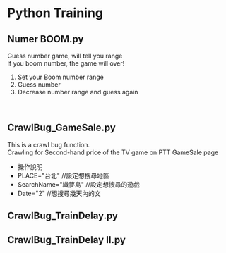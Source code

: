 # Python Training

## Numer BOOM.py
 Guess number game, will tell you range<br>
 If you boom number, the game will over!<br>
1. Set your Boom number range
2. Guess number
3. Decrease number range and guess again
<br>

## CrawlBug_GameSale.py
 This is a crawl bug function.<br>
 Crawling for Second-hand price of the TV game on PTT GameSale page<br>

 * 操作說明<br>
  * PLACE="台北"   //設定想搜尋地區<br>
  * SearchName="織夢島"  //設定想搜尋的遊戲<br>
  * Date="2"    //想搜尋幾天內的文<br>



## CrawlBug_TrainDelay.py



## CrawlBug_TrainDelay II.py
